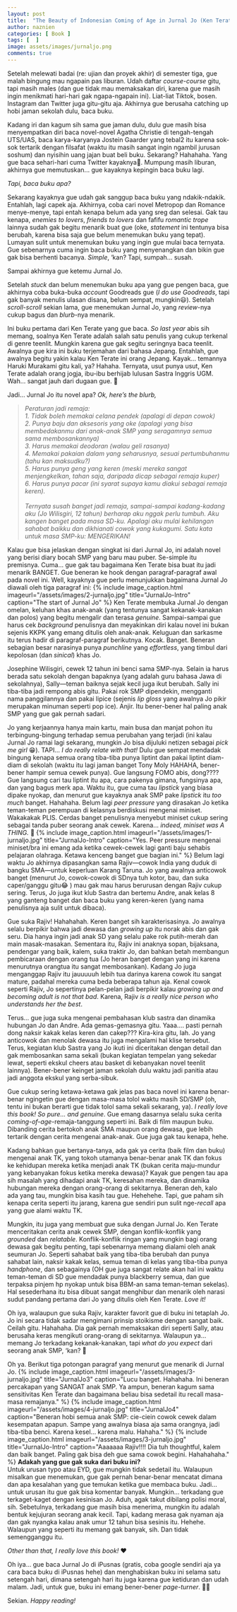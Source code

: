 ```yaml
---
layout: post
title:  "The Beauty of Indonesian Coming of Age in Jurnal Jo (Ken Terate, 2008)"
author: naznien
categories: [ Book ]
tags: [  ]
image: assets/images/jurnaljo.png
comments: true
---
```


Setelah melewati badai (re: ujian dan proyek akhir) di semester tiga, gue malah bingung mau ngapain pas liburan. Udah daftar *course-course* gitu, tapi masih males (dan gue tidak mau memaksakan diri, karena gue masih ingin menikmati hari-hari gak ngapa-ngapain ini). Liat-liat Tiktok, bosen. Instagram dan Twitter juga gitu-gitu aja. Akhirnya gue berusaha catching up hobi jaman sekolah dulu, baca buku.

Kadang iri dan kagum sih sama gue jaman dulu, dulu gue masih bisa menyempatkan diri baca novel-novel Agatha Christie di tengah-tengah UTS/UAS, baca karya-karyanya Jostein Gaarder yang tebal2 itu karena sok-sok tertarik dengan filsafat (waktu itu masih sangat ingin ngambil jurusan soshum) dan nyisihin uang jajan buat beli buku. Sekarang? Hahahaha. Yang gue baca sehari-hari cuma Twitter kayaknya🤣. Mumpung masih liburan, akhirnya gue memutuskan... gue kayaknya kepingin baca buku lagi.

*Tapi, baca buku apa?*

Sekarang kayaknya gue udah gak sanggup baca buku yang ndakik-ndakik. Entahlah, lagi capek aja. Akhirnya, coba cari novel Metropop dan Romance menye-menye, tapi entah kenapa belum ada yang sreg dan selesai. Gak tau kenapa, *enemies to lovers*, *friends to lovers* dan fafifu *romantic trope* lainnya sudah gak begitu menarik buat gue (oke, *statement* ini tentunya bisa berubah, karena bisa saja gue belum menemukan buku yang tepat). Lumayan sulit untuk menemukan buku yang ingin gue mulai baca ternyata. Gue sebenarnya cuma ingin baca buku yang menyenangkan dan bikin gue gak bisa berhenti bacanya. *Simple*, ‘kan? Tapi, sumpah... susah.

Sampai akhirnya gue ketemu Jurnal Jo. 

Setelah *stuck* dan belum menemukan buku apa yang gue pengen baca, gue akhirnya coba buka-buka *account* Goodreads gue (*I do use Goodreads*, tapi gak banyak menulis ulasan disana, belum sempat, mungkin😃). Setelah *scroll-scroll* sekian lama, gue menemukan Jurnal Jo, yang *review*-nya cukup bagus dan *blurb*-nya menarik.

Ini buku pertama dari Ken Terate yang gue baca. *So last year* abis sih memang, soalnya Ken Terate adalah salah satu penulis yang cukup terkenal di genre teenlit. Mungkin karena gue gak segitu seringnya baca teenlit. Awalnya gue kira ini buku terjemahan dari bahasa Jepang. Entahlah, gue awalnya begitu yakin kalau Ken Terate ini orang Jepang. Kayak... temannya Haruki Murakami gitu kali, ya? Hahaha. Ternyata, usut punya usut, Ken Terate adalah orang jogja, ibu-ibu berhijab lulusan Sastra Inggris UGM. Wah... sangat jauh dari dugaan gue. 🤣

Jadi... Jurnal Jo itu novel apa?
*Ok, here’s the blurb,*

> *Peraturan jadi remaja:* <br>
*1. Tidak boleh memakai celana pendek (apalagi di depan cowok)* <br>
*2. Punya baju dan aksesoris yang oke (apalagi yang bisa membedakanmu dari anak-anak SMP yang seragamnya semua sama membosankannya)* <br>
*3. Harus memakai deodoran (walau geli rasanya)* <br>
*4. Memakai pakaian dalam yang seharusnya, sesuai pertumbuhanmu (tahu kan maksudku?)* <br>
*5. Harus punya geng yang keren (meski mereka sangat menjengkelkan, tahan saja, daripada dicap sebagai remaja kuper)* <br>
*6. Harus punya pacar (ini syarat supaya kamu diakui sebagai remaja keren).* <br> <br>
*Ternyata susah banget jadi remaja, sampai-sampai kadang-kadang aku (Jo Wilisgiri, 12 tahun) berharap aku nggak perlu tumbuh. Aku kangen banget pada masa SD-ku. Apalagi aku mulai kehilangan sahabat baikku dan dikhianati cowok yang kukagumi. Satu kata untuk masa SMP-ku: MENGERIKAN!*

Kalau gue bisa jelaskan dengan singkat isi dari Jurnal Jo, ini adalah novel yang berisi diary bocah SMP yang baru mau puber. Se-simple itu premisnya. Cuma... gue gak tau bagaimana Ken Terate bisa buat itu jadi menarik BANGET. Gue beneran ke hook dengan paragraf-paragraf awal pada novel ini. Well, kayaknya gue perlu menunjukkan bagaimana Jurnal Jo diawali oleh tiga paragraf ini:
{% include image_caption.html imageurl="/assets/images/2-jurnaljo.jpg" title="JurnalJo-Intro" caption="The start of Jurnal Jo" %}
Ken Terate membuka Jurnal Jo dengan omelan, keluhan khas anak-anak (yang tentunya sangat kekanak-kanakan dan polos) yang begitu mengalir dan terasa *genuine*. Sampai-sampai gue harus cek *background* penulisnya dan meyakinkan diri kalau novel ini bukan sejenis KKPK yang emang ditulis oleh anak-anak. Keluguan dan sarkasme itu terus hadir di paragraf-paragraf berikutnya. Kocak. Banget. Beneran sebagian besar narasinya punya *punchline* yang *effortless*, yang timbul dari kepolosan (dan *sinical*) khas Jo.

Josephine Wilisgiri, cewek 12 tahun ini benci sama SMP-nya. Selain ia harus berada satu sekolah dengan bapaknya (yang adalah guru bahasa Jawa di sekolahnya), Sally—teman baiknya sejak kecil juga ikut berubah. Sally ini tiba-tiba jadi rempong abis gitu. Pakai rok SMP dipendekin, mengganti nama panggilannya dan pakai lipice (sejenis *lip gloss* yang awalnya Jo pikir merupakan minuman seperti pop ice). Anjir. Itu bener-bener hal paling anak SMP yang gue gak pernah sadari. 

Jo yang kerjaannya hanya main kartu, main busa dan manjat pohon itu terbingung-bingung terhadap semua perubahan yang terjadi (ini kalau Jurnal Jo ramai lagi sekarang, mungkin Jo bisa dijuluki netizen sebagai *pick me girl* 😁). TAPI... *I do really relate with that!* Dulu gue sempat mendadak bingung kenapa semua orang tiba-tiba punya liptint dan pakai liptint diam-diam di sekolah (waktu itu lagi jaman banget Tony Moly HAHAHA, bener-bener hampir semua cewek punya). Gue langsung FOMO abis, dong???? Gue langsung cari tau liptint itu apa, cara pakenya gimana, fungsinya apa, dan yang bagus merk apa. Waktu itu, gue cuma tau *lipstick* yang biasa dipake nyokap, dan menurut gue kayaknya anak SMP pake *lipstick* itu *too much* banget. Hahahaha. Belum lagi *peer pressure* yang dirasakan Jo ketika teman-teman perempuan di kelasnya berdiskusi mengenai miniset. Wakakakak PLIS. Cerdas banget penulisnya menyebut miniset cukup sering sebagai tanda puber seorang anak cewek. Karena... *indeed, miniset was A THING.* 🤣 
{% include image_caption.html imageurl="/assets/images/1-jurnaljo.jpg"  title="JurnalJo-Intro" caption="Yes. Peer pressure mengenai miniset/bra ini emang ada ketika cewek-cewek lagi ganti baju sehabis pelajaran olahraga. Ketawa kenceng banget gue bagian ini." %}
Belum lagi waktu Jo akhirnya dipasangkan sama Rajiv—cowok India yang duduk di bangku SMA—untuk keperluan Karang Taruna. Jo yang awalnya anticowok banget (menurut Jo, cowok-cowok di SDnya tuh kotor, bau, dan suka caper/ganggu gitu😂 ) mau gak mau harus berurusan dengan Rajiv cukup sering. Terus, Jo juga ikut klub Sastra dan bertemu Andre, anak kelas 8 yang ganteng banget dan baca buku yang keren-keren (yang nama penulisnya aja sulit untuk dibaca). 

Gue suka Rajiv! Hahahahah. Keren banget sih karakterisasinya. Jo awalnya selalu berpikir bahwa jadi dewasa dan *growing up* itu norak abis dan gak seru. Dia hanya ingin jadi anak SD yang selalu pake rok putih-merah dan main masak-masakan. Sementara itu, Rajiv ini anaknya sopan, bijaksana, pendengar yang baik, kalem, suka traktir Jo, dan bahkan betah membangun pembicaraan dengan orang tua (Jo heran banget dengan yang ini karena menurutnya orangtua itu sangat membosankan). Kadang Jo juga menganggap Rajiv itu jauuuuuh lebih tua darinya karena cowok itu sangat mature, padahal mereka cuma beda beberapa tahun aja. Kenal cowok seperti Rajiv, Jo sepertinya pelan-pelan jadi berpikir kalau *growing up and becoming adult is not that bad*. Karena, Rajiv *is a really nice person who understands her the best*.

Terus... gue juga suka mengenai pembahasan klub sastra dan dinamika hubungan Jo dan Andre. Ada gemas-gemasnya gitu. Yaaa.... pasti pernah dong naksir kakak kelas keren dan cakep??? Kira-kira gitu, lah. Jo yang anticowok dan menolak dewasa itu juga mengalami hal klise tersebut. Terus, kegiatan klub Sastra yang Jo ikuti ini diceritakan dengan detail dan gak membosankan sama sekali (bukan kegiatan tempelan yang sekedar lewat, seperti ekskul cheers atau basket di kebanyakan novel teenlit lainnya). Bener-bener keinget jaman sekolah dulu waktu jadi panitia atau jadi anggota ekskul yang serba-sibuk.

Gue cukup sering ketawa-ketawa gak jelas pas baca novel ini karena benar-benar ngingetin gue dengan masa-masa tolol waktu masih SD/SMP (oh, tentu ini bukan berarti gue tidak tolol sama sekali sekarang, ya). *I really love this book! So pure... and genuine*. Gue emang dasarnya selalu suka cerita *coming-of-age*-remaja-tanggung seperti ini. Baik di film maupun buku. Dibanding cerita bertokoh anak SMA maupun orang dewasa, gue lebih tertarik dengan cerita mengenai anak-anak. Gue juga gak tau kenapa, hehe. 

Kadang bahkan gue bertanya-tanya, ada gak ya cerita (baik film dan buku) mengenai anak TK, yang tokoh utamanya benar-benar anak TK dan fokus ke kehidupan mereka ketika menjadi anak TK (bukan cerita maju-mundur yang kebanyakan fokus ketika mereka dewasa)? Kayak gue pengen tau apa sih masalah yang dihadapi anak TK, keresahan mereka, dan dinamika hubungan mereka dengan orang-orang di sekitarnya. Beneran deh, kalo ada yang tau, mungkin bisa kasih tau gue. Hehehehe. Tapi, gue paham sih kenapa cerita seperti itu jarang, karena gue sendiri pun sulit nge-*recall* apa yang gue alami waktu TK.

Mungkin, itu juga yang membuat gue suka dengan Jurnal Jo. Ken Terate menceritakan cerita anak cewek SMP, dengan konflik-konflik yang *grounded* dan *relatable*. Konflik-konflik ringan yang mungkin bagi orang dewasa gak begitu penting, tapi sebenarnya memang dialami oleh anak seumuran Jo. 
Seperti sahabat baik yang tiba-tiba berubah dan punya sahabat lain, naksir kakak kelas, semua teman di kelas yang tiba-tiba punya *handphone*, dan sebagainya (OH gue juga sangat relate akan hal ini waktu teman-teman di SD gue mendadak punya blackberry semua, dan gue terpaksa pinjem hp nyokap untuk bisa BBM-an sama teman-teman sekelas). Hal sesederhana itu bisa dibuat sangat menghibur dan menarik oleh narasi sudut pandang pertama dari Jo yang ditulis oleh Ken Terate. *Love it!*

Oh iya, walaupun gue suka Rajiv, karakter favorit gue di buku ini tetaplah Jo. Jo ini secara tidak sadar mengimani prinsip stoikisme dengan sangat baik. Ceilah gitu. Hahahaha. Dia gak pernah memaksakan diri seperti Sally, atau berusaha keras mengikuti orang-orang di sekitarnya. Walaupun ya... memang Jo terkadang kekanak-kanakan, tapi *what do you expect* dari seorang anak SMP, ‘kan? 🤣

Oh ya. Berikut tiga potongan paragraf yang menurut gue menarik di Jurnal Jo.
{% include image_caption.html imageurl="/assets/images/3-jurnaljo.jpg"  title="JurnalJo3" caption="Lucu banget. Hahahaha. Ini beneran percakapan yang SANGAT anak SMP. Ya ampun, beneran kagum sama sensitivitas Ken Terate dan bagaimana beliau bisa sedetail itu recall masa-masa remajanya." %}
{% include image_caption.html imageurl="/assets/images/4-jurnaljo.jpg"  title="JurnalJo4" caption="Beneran hobi semua anak SMP: cie-ciein cowok cewek dalam kesempatan apapun. Sampe yang awalnya biasa aja sama orangnya, jadi tiba-tiba benci. Karena kesel... karena malu. Hahaha." %}
{% include image_caption.html imageurl="/assets/images/3-jurnaljo.jpg"  title="JurnalJo-Intro" caption="Aaaaaaa Rajiv!!!! Dia tuh thoughtful, kalem dan baik banget. Paling gak bisa deh gue sama cowok begini. Hahahahaha." %}
**Adakah yang gue gak suka dari buku ini?** <br>
Untuk urusan typo atau EYD, gue mungkin tidak sedetail itu. Walaupun misalkan gue menemukan, gue gak pernah benar-benar mencatat dimana dan apa kesalahan yang gue temukan ketika gue membaca buku. Jadi... untuk urusan itu gue gak bisa komentar banyak. Mungkin... terkadang gue terkaget-kaget dengan kesinisan Jo. Aduh, agak takut dibilang polisi moral, sih. Sebetulnya, terkadang gue masih bisa menerima, mungkin itu adalah bentuk kejujuran seorang anak kecil. Tapi, kadang merasa gak nyaman aja dan gak nyangka kalau anak umur 12 tahun bisa sesinis itu. Hehehe. Walaupun yang seperti itu memang gak banyak, sih. Dan tidak semengganggu itu.

*Other than that, I really love this book!* ❤️

Oh iya... gue baca Jurnal Jo di iPusnas (gratis, coba google sendiri aja ya cara baca buku di iPusnas hehe) dan menghabiskan buku ini selama satu setengah hari, dimana setengah hari itu juga karena gue ketiduran dan udah malam. Jadi, untuk gue, buku ini emang bener-bener *page-turner*. 👍🏻

Sekian. *Happy reading!*
